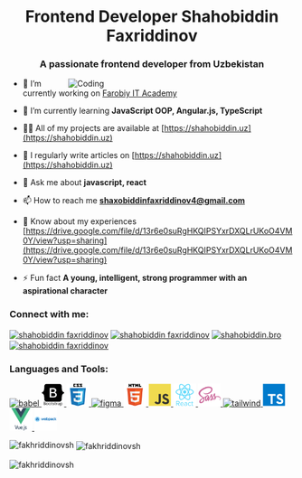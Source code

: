 <h1 align="center">Frontend Developer Shahobiddin Faxriddinov</h1>
<h3 align="center">A passionate frontend developer from Uzbekistan</h3>
<img align="right" alt="Coding" width="400" src="https://i.pinimg.com/originals/81/17/8b/81178b47a8598f0c81c4799f2cdd4057.gif">

- 🏢 I’m currently working on [Farobiy IT Academy](https://www.instagram.com/farobiyuz/)

- 🌱 I’m currently learning **JavaScript OOP, Angular.js, TypeScript**

- 👨‍💻 All of my projects are available at [https://shahobiddin.uz](https://shahobiddin.uz)

- 📝 I regularly write articles on [https://shahobiddin.uz](https://shahobiddin.uz)

- 💬 Ask me about **javascript, react**

- 📫 How to reach me **shaxobiddinfaxriddinov4@gmail.com**

- 📄 Know about my experiences [https://drive.google.com/file/d/13r6e0suRgHKQIPSYxrDXQLrUKoO4VM0Y/view?usp=sharing](https://drive.google.com/file/d/13r6e0suRgHKQIPSYxrDXQLrUKoO4VM0Y/view?usp=sharing)

- ⚡ Fun fact **A young, intelligent, strong programmer with an aspirational character**

<h3 align="left">Connect with me:</h3>
<p align="left">
<a href="https://linkedin.com/in/shahobiddinfaxriddinov" target="blank"><img align="center" src="https://raw.githubusercontent.com/rahuldkjain/github-profile-readme-generator/master/src/images/icons/Social/linked-in-alt.svg" alt="shahobiddin faxriddinov" height="30" width="40" /></a>
<a href="https://fb.com/shahobiddinfaxriddinov" target="blank"><img align="center" src="https://raw.githubusercontent.com/rahuldkjain/github-profile-readme-generator/master/src/images/icons/Social/facebook.svg" alt="shahobiddin faxriddinov" height="30" width="40" /></a>
<a href="https://instagram.com/shahobiddin.bro" target="blank"><img align="center" src="https://raw.githubusercontent.com/rahuldkjain/github-profile-readme-generator/master/src/images/icons/Social/instagram.svg" alt="shahobiddin.bro" height="30" width="40" /></a>
<a href="https://www.youtube.com/c/shahobiddin faxriddinov" target="blank"><img align="center" src="https://raw.githubusercontent.com/rahuldkjain/github-profile-readme-generator/master/src/images/icons/Social/youtube.svg" alt="shahobiddin faxriddinov" height="30" width="40" /></a>
</p>

<h3 align="left">Languages and Tools:</h3>
<p align="left"> <a href="https://babeljs.io/" target="_blank" rel="noreferrer"> <img src="https://www.vectorlogo.zone/logos/babeljs/babeljs-icon.svg" alt="babel" width="40" height="40"/> </a> <a href="https://getbootstrap.com" target="_blank" rel="noreferrer"> <img src="https://raw.githubusercontent.com/devicons/devicon/master/icons/bootstrap/bootstrap-plain-wordmark.svg" alt="bootstrap" width="40" height="40"/> </a> <a href="https://www.w3schools.com/css/" target="_blank" rel="noreferrer"> <img src="https://raw.githubusercontent.com/devicons/devicon/master/icons/css3/css3-original-wordmark.svg" alt="css3" width="40" height="40"/> </a> <a href="https://www.figma.com/" target="_blank" rel="noreferrer"> <img src="https://www.vectorlogo.zone/logos/figma/figma-icon.svg" alt="figma" width="40" height="40"/> </a> <a href="https://www.w3.org/html/" target="_blank" rel="noreferrer"> <img src="https://raw.githubusercontent.com/devicons/devicon/master/icons/html5/html5-original-wordmark.svg" alt="html5" width="40" height="40"/> </a> <a href="https://developer.mozilla.org/en-US/docs/Web/JavaScript" target="_blank" rel="noreferrer"> <img src="https://raw.githubusercontent.com/devicons/devicon/master/icons/javascript/javascript-original.svg" alt="javascript" width="40" height="40"/> </a> <a href="https://reactjs.org/" target="_blank" rel="noreferrer"> <img src="https://raw.githubusercontent.com/devicons/devicon/master/icons/react/react-original-wordmark.svg" alt="react" width="40" height="40"/> </a> <a href="https://sass-lang.com" target="_blank" rel="noreferrer"> <img src="https://raw.githubusercontent.com/devicons/devicon/master/icons/sass/sass-original.svg" alt="sass" width="40" height="40"/> </a> <a href="https://tailwindcss.com/" target="_blank" rel="noreferrer"> <img src="https://www.vectorlogo.zone/logos/tailwindcss/tailwindcss-icon.svg" alt="tailwind" width="40" height="40"/> </a> <a href="https://www.typescriptlang.org/" target="_blank" rel="noreferrer"> <img src="https://raw.githubusercontent.com/devicons/devicon/master/icons/typescript/typescript-original.svg" alt="typescript" width="40" height="40"/> </a> <a href="https://vuejs.org/" target="_blank" rel="noreferrer"> <img src="https://raw.githubusercontent.com/devicons/devicon/master/icons/vuejs/vuejs-original-wordmark.svg" alt="vuejs" width="40" height="40"/> </a> <a href="https://webpack.js.org" target="_blank" rel="noreferrer"> <img src="https://raw.githubusercontent.com/devicons/devicon/d00d0969292a6569d45b06d3f350f463a0107b0d/icons/webpack/webpack-original-wordmark.svg" alt="webpack" width="40" height="40"/> </a> </p>

<p><img align="left" src="https://github-readme-stats.vercel.app/api/top-langs?username=fakhriddinovsh&show_icons=true&locale=en&layout=compact" alt="fakhriddinovsh" /></p>

<p>&nbsp;<img align="center" src="https://github-readme-stats.vercel.app/api?username=fakhriddinovsh&show_icons=true&locale=en" alt="fakhriddinovsh" /></p>

<p><img align="center" src="https://github-readme-streak-stats.herokuapp.com/?user=fakhriddinovsh&" alt="fakhriddinovsh" /></p>
